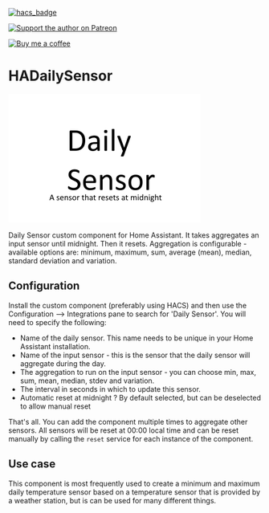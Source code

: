 [![hacs_badge](https://img.shields.io/badge/HACS-Default-orange.svg)](https://github.com/hacs/integration)

[![Support the author on Patreon][patreon-shield]][patreon]

[![Buy me a coffee][buymeacoffee-shield]][buymeacoffee]

[patreon-shield]: https://frenck.dev/wp-content/uploads/2019/12/patreon.png
[patreon]: https://www.patreon.com/dutchdatadude

[buymeacoffee]: https://www.buymeacoffee.com/dutchdatadude
[buymeacoffee-shield]: https://www.buymeacoffee.com/assets/img/custom_images/orange_img.png

# HADailySensor
![](logo.png?raw=true)

Daily Sensor custom component for Home Assistant. It takes aggregates an input sensor until midnight. Then it resets.
Aggregation is configurable - available options are: minimum, maximum, sum, average (mean), median, standard deviation and variation.

## Configuration
Install the custom component (preferably using HACS) and then use the Configuration --> Integrations pane to search for 'Daily Sensor'. You will need to specify the following:
- Name of the daily sensor. This name needs to be unique in your Home Assistant installation.
- Name of the input sensor - this is the sensor that the daily sensor will aggregate during the day.
- The aggregation to run on the input sensor - you can choose min, max, sum, mean, median, stdev and variation.
- The interval in seconds in which to update this sensor.
- Automatic reset at midnight ? By default selected, but can be deselected to allow manual reset

That's all. You can add the component multiple times to aggregate other sensors. All sensors will be reset at 00:00 local time and can be reset manually by calling the `reset` service for each instance of the component.

## Use case
This component is most frequently used to create a minimum and maximum daily temperature sensor based on a temperature sensor that is provided by a weather station, but is can be used for many different things.
